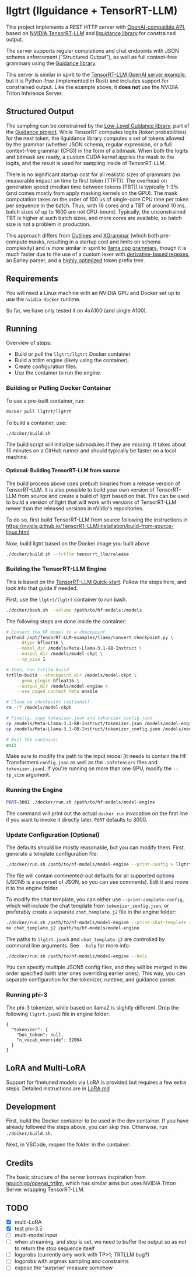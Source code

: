 # llgtrt (llguidance + TensorRT-LLM)

This project implements a REST HTTP server with 
[OpenAI-compatible API](https://platform.openai.com/docs/api-reference/introduction),
based on [NVIDIA TensorRT-LLM](https://github.com/NVIDIA/TensorRT-LLM)
and [llguidance library](https://github.com/microsoft/llguidance) for constrained output.

The server supports regular completions and chat endpoints with JSON schema enforcement ("Structured Output"), as well as full context-free grammars using the [Guidance library](https://github.com/guidance-ai/guidance).

This server is similar in spirit to the [TensorRT-LLM OpenAI server example](https://github.com/NVIDIA/TensorRT-LLM/blob/main/examples/apps/openai_server.py), but it is Python-free (implemented in Rust) and includes support for constrained output. Like the example above, it **does not** use the NVIDIA Triton Inference Server.

## Structured Output

The sampling can be constrained by the [Low-Level Guidance library](https://github.com/microsoft/llguidance), part of the [Guidance project](https://github.com/guidance-ai/guidance). While TensorRT computes logits (token probabilities) for the next token, the llguidance library computes a set of tokens allowed by the grammar (whether JSON schema, regular expression, or a full context-free grammar (CFG)) in the form of a bitmask. When both the logits and bitmask are ready, a custom CUDA kernel applies the mask to the logits, and the result is used for sampling inside of TensorRT-LLM.

There is no significant startup cost for all realistic sizes of grammars (no measurable impact on time to first token (TTFT)). The overhead on generation speed (median time between tokens (TBT)) is typically 1-3% (and comes mostly from apply masking kernels on the GPU). The mask computation takes on the order of 100 us of single-core CPU time per token per sequence in the batch. Thus, with 16 cores and a TBT of around 10 ms, batch sizes of up to 1600 are not CPU-bound. Typically, the unconstrained TBT is higher at such batch sizes, and more cores are available, so batch size is not a problem in production.

This approach differs from [Outlines](https://github.com/dottxt-ai/outlines) and [XGrammar](https://github.com/mlc-ai/xgrammar) (which both pre-compute masks, resulting in a startup cost and limits on schema complexity) and is more similar in spirit to [llama.cpp grammars](https://github.com/ggerganov/llama.cpp/blob/master/grammars/README.md), though it is much faster due to the use of a custom lexer with [derivative-based regexes](https://github.com/microsoft/derivre), an Earley parser, and a [highly optimized](https://github.com/guidance-ai/llguidance/blob/main/docs/optimizations.md) token prefix tree.

## Requirements

You will need a Linux machine with an NVIDIA GPU and Docker set up to use the `nvidia-docker` runtime.

So far, we have only tested it on 4xA100 (and single A100).

## Running

Overview of steps:

- Build or pull the `llgtrt/llgtrt` Docker container.
- Build a trtllm engine (likely using the container).
- Create configuration files.
- Use the container to run the engine.

### Building or Pulling Docker Container

To use a pre-built container, run:

```bash
docker pull llgtrt/llgtrt
```

To build a container, use:

```bash
./docker/build.sh
```

The build script will initialize submodules if they are missing. It takes about 15 minutes on a GitHub runner and should typically be faster on a local machine.

#### Optional: Building TensorRT-LLM from source

The build process above uses prebuilt binaries from a release version of TensorRT-LLM.  It is also possible to build your own version of TensorRT-LLM from source and create a build of llgtrt based on that.  This can be used to build a version of llgtrt that will work with versions of TensorRT-LLM newer than the released versions in nVidia's repositories.

To do so, first build TensorRT-LLM from source following the instructions in https://nvidia.github.io/TensorRT-LLM/installation/build-from-source-linux.html

Now, build llgtrt based on the Docker image you built above
```bash
./docker/build.sh --trtllm tensorrt_llm/release
```

### Building the TensorRT-LLM Engine

This is based on the [TensorRT-LLM Quick-start](https://nvidia.github.io/TensorRT-LLM/quick-start-guide.html).
Follow the steps here, and look into that guide if needed.

First, use the `llgtrt/llgtrt` container to run bash.

```bash
./docker/bash.sh --volume /path/to/hf-models:/models
```

The following steps are done inside the container:

```bash
# Convert the HF model to a checkpoint
python3 /opt/TensorRT-LLM-examples/llama/convert_checkpoint.py \
    --dtype bfloat16 \
    --model_dir /models/Meta-Llama-3.1-8B-Instruct \
    --output_dir /models/model-ckpt \
    --tp_size 1

# Then, run trtllm build
trtllm-build --checkpoint_dir /models/model-ckpt \
    --gemm_plugin bfloat16 \
    --output_dir /models/model-engine \
    --use_paged_context_fmha enable

# Clean up checkpoint (optional)
rm -rf /models/model-ckpt

# Finally, copy tokenizer.json and tokenizer_config.json
cp /models/Meta-Llama-3.1-8B-Instruct/tokenizer.json /models/model-engine
cp /models/Meta-Llama-3.1-8B-Instruct/tokenizer_config.json /models/model-engine

# Exit the container
exit
```

Make sure to modify the path to the input model (it needs to contain the HF Transformers `config.json` as well as the `.safetensors` files and `tokenizer.json`). If you're running on more than one GPU, modify the `--tp_size` argument.

### Running the Engine

```bash
PORT=3001 ./docker/run.sh /path/to/hf-models/model-engine
```

The command will print out the actual `docker run` invocation on the first line if you want to invoke it directly later. `PORT` defaults to 3000.

### Update Configuration (Optional)

The defaults should be mostly reasonable, but you can modify them. First, generate a template configuration file:

```bash
./docker/run.sh /path/to/hf-models/model-engine --print-config > llgtrt.json5
```

The file will contain commented-out defaults for all supported options (JSON5 is a superset of JSON, so you can use comments). Edit it and move it to the engine folder.

To modify the chat template, you can either use `--print-complete-config`, which will include the chat template from `tokenizer_config.json`, or preferably create a separate `chat_template.j2` file in the engine folder:

```bash
./docker/run.sh /path/to/hf-models/model-engine --print-chat-template > chat_template.j2
mv chat_template.j2 /path/to/hf-models/model-engine
```

The paths to `llgtrt.json5` and `chat_template.j2` are controlled by command line arguments. See `--help` for more info:

```bash
./docker/run.sh /path/to/hf-models/model-engine --help
```

You can specify multiple JSON5 config files, and they will be merged in the order specified (with later ones overriding earlier ones). This way, you can separate configuration for the tokenizer, runtime, and guidance parser.

### Running phi-3

The phi-3 tokenizer, while based on llama2 is slightly different.
Drop the following `llgtrt.json5` file in engine folder:

```json5
{
  "tokenizer": {
    "bos_token": null,
    "n_vocab_override": 32064
  }
}
```

## LoRA and Multi-LoRA

Support for finetuned models via LoRA is provided but requires a few extra steps.
Detailed instructions are in [LoRA.md](LoRA.md)

## Development

First, build the Docker container to be used in the dev container. If you have already followed the steps above, you can skip this. Otherwise, run `./docker/build.sh`.

Next, in VSCode, reopen the folder in the container.

## Credits

The basic structure of the server borrows inspiration from [npuichigo/openai_trtllm](https://github.com/npuichigo/openai_trtllm), which has similar aims but uses NVIDIA Triton Server wrapping TensorRT-LLM.

## TODO

- [X] multi-LoRA
- [x] test phi-3.5
- [ ] multi-modal input
- [ ] when streaming, and stop is set, we need to buffer the output so as not to return the stop sequence itself
- [ ] logprobs (currently only work with TP>1; TRTLLM bug?)
- [ ] logprobs with argmax sampling and constraints
- [ ] expose the 'surprise' measure somehow
